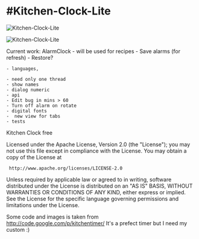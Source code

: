 #Kitchen-Clock-Lite
==================

![Kitchen-Clock-Lite](https://lh6.ggpht.com/uscyas_4S02CMbDXS3o-m3artevGh1p4GGBjjpaUsa_k0G5n0tPb__66Lt0DMSN-fx4=h230 "Kitchen-Clock-Lite")

![Kitchen-Clock-Lite](https://lh5.ggpht.com/bH00u94QQSH6TWs8fGtY_5uYbymehEyzdr0wU_ZmdFf3OxLmAtaHiThGd21Uzuju8g=h230 "Kitchen-Clock-Lite")

Current work: AlarmClock - will be used for recipes
    - Save alarms (for refresh) - Restore?
    
    - languages, 
    
    - need only one thread  
    - show names
    - dialog numeric
    - api
    - Edit bug in mins > 60
    - Turn off alarm on rotate
    - digital fonts
    -  new view for tabs
    - tests
     
      


Kitchen Clock free



Licensed under the Apache License, Version 2.0 (the "License");
you may not use this file except in compliance with the License.
You may obtain a copy of the License at

     http://www.apache.org/licenses/LICENSE-2.0
  
Unless required by applicable law or agreed to in writing, software
distributed under the License is distributed on an "AS IS" BASIS,
WITHOUT WARRANTIES OR CONDITIONS OF ANY KIND, either express or implied.
See the License for the specific language governing permissions and
limitations under the License.

Some code and images is taken from http://code.google.com/p/kitchentimer/
It's a prefect timer but I need my custom :)
